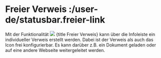 # Freier Verweis :/user-de/statusbar.freier-link

Mit der Funktionalität ![](info_fill_24px.svg) {title Freier Verweis} kann über die Infoleiste ein individueller Verweis erstellt werden. Dabei ist der Verweis als auch das Icon frei konfigurierbar. Es kann darüber z.B. ein Dokument geladen oder auf eine andere Webseite weitergeleitet werden.
